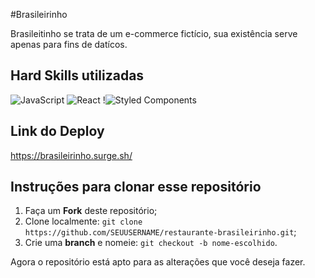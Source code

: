 #Brasileirinho

Brasileitinho se trata de um e-commerce fictício, sua existência serve apenas para fins de datícos.

## Hard Skills utilizadas

![JavaScript](https://img.shields.io/badge/JavaScript-000?style=for-the-badge&logo=javascript) ![React](https://img.shields.io/badge/React-000?style=for-the-badge&logo=react) !![Styled Components](https://img.shields.io/badge/Styled_Components-000?style=for-the-badge&logo=styledcomponents)  

## Link do Deploy

https://brasileirinho.surge.sh/

## Instruções para clonar esse repositório

1. Faça um **Fork** deste repositório;
2. Clone localmente: `git clone https://github.com/SEUUSERNAME/restaurante-brasileirinho.git`;
4. Crie uma **branch** e nomeie: `git checkout -b nome-escolhido`.

Agora o repositório está apto para as alterações que você deseja fazer.
